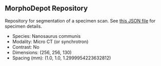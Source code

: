 
## MorphoDepot Repository
Repository for segmentation of a specimen scan.  See [this JSON file](MorphoDepotAccession.json) for specimen details.
* Species: Nanosaurus communis
* Modality: Micro CT (or synchrotron)
* Contrast: No
* Dimensions: (256, 256, 130)
* Spacing (mm): (1.0, 1.0, 1.2999954223632812)
        